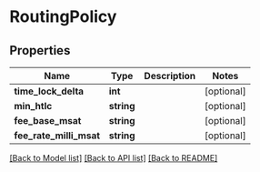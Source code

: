 # RoutingPolicy

## Properties
Name | Type | Description | Notes
------------ | ------------- | ------------- | -------------
**time_lock_delta** | **int** |  | [optional] 
**min_htlc** | **string** |  | [optional] 
**fee_base_msat** | **string** |  | [optional] 
**fee_rate_milli_msat** | **string** |  | [optional] 

[[Back to Model list]](../README.md#documentation-for-models) [[Back to API list]](../README.md#documentation-for-api-endpoints) [[Back to README]](../README.md)


